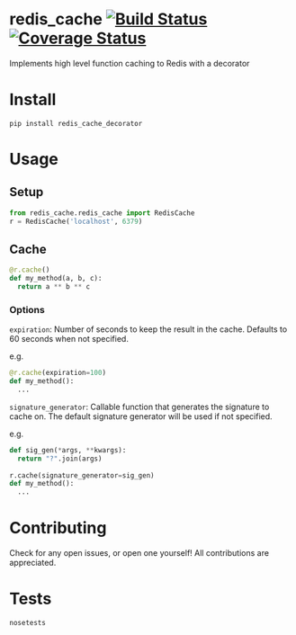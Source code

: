 # redis_cache [![Build Status](https://travis-ci.org/alexk307/redis_cache.svg?branch=master)](https://travis-ci.org/alexk307/redis_cache) [![Coverage Status](https://coveralls.io/repos/github/alexk307/redis_cache/badge.svg?branch=master)](https://coveralls.io/github/alexk307/redis_cache?branch=master)

Implements high level function caching to Redis with a decorator

# Install
`pip install redis_cache_decorator`

# Usage

## Setup
```python
from redis_cache.redis_cache import RedisCache
r = RedisCache('localhost', 6379)
```

## Cache

```python
@r.cache()
def my_method(a, b, c):
  return a ** b ** c
```

### Options
`expiration`: Number of seconds to keep the result in the cache. Defaults to 60 seconds when not specified.

e.g.
```python
@r.cache(expiration=100)
def my_method():
  ...
```

`signature_generator`: Callable function that generates the signature to cache on. The default signature generator will be used if not specified.

e.g.

```python
def sig_gen(*args, **kwargs):
  return "?".join(args)
  
r.cache(signature_generator=sig_gen)
def my_method():
  ...
```

# Contributing
Check for any open issues, or open one yourself! All contributions are appreciated.

# Tests
`nosetests`
